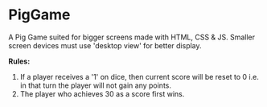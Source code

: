 # PigGame
A Pig Game suited for bigger screens made with HTML, CSS &amp; JS. Smaller screen devices must use 'desktop view' for better display.

<b>Rules:</b>
1. If a player receives a '1' on dice, then current score will be reset to 0 i.e. in that turn the player will not gain any points.
2. The player who achieves 30 as a score first wins.
